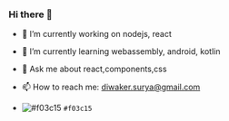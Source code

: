 ### Hi there 👋
- 🔭 I’m currently working on nodejs, react
- 🌱 I’m currently learning webassembly, android, kotlin
- 💬 Ask me about react,components,css
- 📫 How to reach me: diwaker.surya@gmail.com

- ![#f03c15](https://placehold.it/15/f03c15/000000?text=+) `#f03c15`

<!--
**diwakersurya/diwakersurya** is a ✨ _special_ ✨ repository because its `README.md` (this file) appears on your GitHub profile.

Here are some ideas to get you started:

- 🔭 I’m currently working on ...
- 🌱 I’m currently learning ...
- 👯 I’m looking to collaborate on ...
- 🤔 I’m looking for help with ...
- 💬 Ask me about ...
- 📫 How to reach me: ...
- 😄 Pronouns: ...
- ⚡ Fun fact: ...
-->
